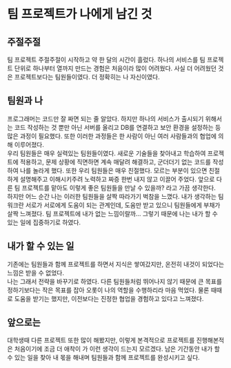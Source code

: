 # 팀 프로젝트가 나에게 남긴 것

## 주절주절
팀 프로젝트 주절주절이 시작하고 약 한 달의 시간이 흘렀다. 하나의 서비스를 팀 프로젝트 단위로 하나부터 열까지 만드는 경험은 처음이라 많이 어려웠다. 사실 더 어려웠던 것은 프로젝트보다는 팀원들이였다. 더 정확히는 나 자신이였다.

## 팀원과 나
프로그래머는 코드만 잘 짜면 되는 줄 알았다. 하지만 하나의 서비스가 출시되기 위해서는 코드 작성하는 것 뿐만 아닌 서버를 올리고 DB를 연결하고 보안 환경을 설정하는 등 많은 과정이 필요했다. 또한 이러한 과정들은 한 사람이 아닌 여러 사람들과의 협업에 의해 이루어졌다.  
우리 팀원들은 매우 실력있는 팀원들이였다. 새로운 기술들을 찾아내고 학습하여 프로젝트에 적용하고, 문제 상황에 직면하면 계속 매달려 해결하고, 군더더기 없는 코드를 작성하여 나를 놀라게 했다. 또한 우리 팀원들은 매우 친절했다. 모르는 부분이 있으면 친절하게 설명해주고 이해시키주려 노력하고 짜증 한번 내지 않고 이끌어 주었다. 앞으로 다른 팀 프로젝트를 맡아도 이렇게 좋은 팀원들을 만날 수 있을까? 라고 가끔 생각한다.  
하지만 어느 순간 나는 이러한 팀원들을 살짝 따라가기 벅참을 느꼈다. 내가 생각하는 팀워크란 서로가 서로에게 도움이 되는 관계인데, 도움만 받고 있으니 팀원들에게 부채가 살짝 느껴졌다. 팀 프로젝트에 내가 없는 느낌이랄까... 그렇기 때문에 나는 내가 할 수 있는 일에 집중하기로 하였다.

## 내가 할 수 있는 일
기존에는 팀원들과 함께 프로젝트를 하면서 지식은 쌓여갔지만, 온전히 내것이 되었다는 느낌은 받을 수 없었다.  
나는 그래서 전략을 바꾸기로 하였다. 다른 팀원들처럼 뛰어나지 않기 때문에 큰 목표를 정하기보다는 작은 목표를 잡아 오롯이 나의 역할을 수행하리라 마음 먹었다. 물론 때때로 도움을 받기는 했지만, 이전보다는 진정한 협업을 경험하고 있다고 느껴졌다.

## 앞으로는
대학생때 다른 프로젝트 또한 많이 해봤지만, 이렇게 본격적으로 프로젝트를 진행해본적은 처음이기에 조금 더 애착이 가 이런 생각이 드는지 모르겠다. 남은 기간동안 내가 할 수 있는 일을 찾아 내 몫을 해내며 팀원들과 함께 프로젝트를 완성시키고 싶다.
